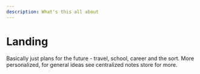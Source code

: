 ```yaml
---
description: What's this all about
---
```


# Landing

Basically just plans for the future - travel, school, career and the sort. More personalized, for general ideas see centralized notes store for more.
